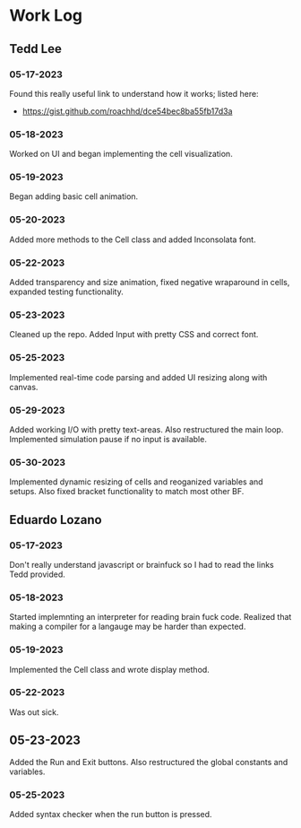 # Work Log

## Tedd Lee

### 05-17-2023

Found this really useful link to understand how it works; listed here:
* https://gist.github.com/roachhd/dce54bec8ba55fb17d3a

### 05-18-2023

Worked on UI and began implementing the cell visualization.

### 05-19-2023

Began adding basic cell animation.

### 05-20-2023

Added more methods to the Cell class and added Inconsolata font.

### 05-22-2023

Added transparency and size animation, fixed negative wraparound in cells, expanded testing functionality.

### 05-23-2023

Cleaned up the repo. Added Input with pretty CSS and correct font. 

### 05-25-2023

Implemented real-time code parsing and added UI resizing along with canvas.

### 05-29-2023

Added working I/O with pretty text-areas. Also restructured the main loop. Implemented simulation pause if no input is available.

### 05-30-2023

Implemented dynamic resizing of cells and reoganized variables and setups. Also fixed bracket functionality to match most other BF.

## Eduardo Lozano

### 05-17-2023

Don't really understand javascript or brainfuck so I had to read the links Tedd provided.

### 05-18-2023

Started implemnting an interpreter for reading brain fuck code. Realized that making a compiler for a langauge may be harder than expected.

### 05-19-2023

Implemented the Cell class and wrote display method.

### 05-22-2023

Was out sick.

## 05-23-2023

Added the Run and Exit buttons. Also restructured the global constants and variables.

### 05-25-2023

Added syntax checker when the run button is pressed.